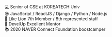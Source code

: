 💻 Senior of CSE at KOREATECH Univ <br/>
😎 JavaScript / ReactJS / Django / Python / Node.js <br/>
🦁 Like Lion 7th Member / 8th represented staff <br/>
👨 DevelUp Excellent Mentor <br/>
📚 2020 NAVER Connect Foundation boostcamper <br/>


<!--
**Do-ho/Do-ho** is a ✨ _special_ ✨ repository because its `README.md` (this file) appears on your GitHub profile.

Here are some ideas to get you started:

- 🔭 I’m currently working on ...
- 🌱 I’m currently learning ...
- 👯 I’m looking to collaborate on ...
- 🤔 I’m looking for help with ...
- 💬 Ask me about ...
- 📫 How to reach me: ...
- 😄 Pronouns: ...
- ⚡ Fun fact: ...
-->
